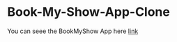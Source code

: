 # Book-My-Show-App-Clone

You can seee the BookMyShow App here [link](https://qwerty-32df0.web.app)
